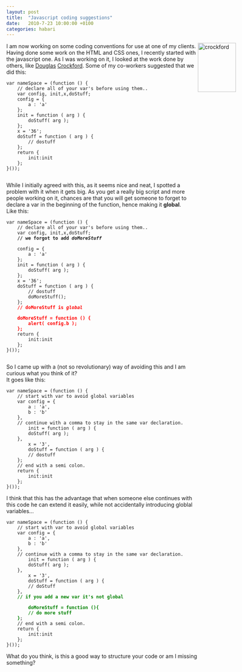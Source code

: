 ```yaml
---
layout: post
title:  "Javascript coding suggestions"
date:   2010-7-23 10:00:00 +0100
categories: habari
---
```

<p><img style="float: right; margin-right: -100px;" title="crockford.gif" src="http://wnas.nl/user/files/crockford_20100723081834.gif" border="0" alt="crockford" width="100" height="129" /> I am now working on some coding conventions for use at one of my clients. Having done some work on the HTML and CSS ones, I recently started with the javascript one. As I was working on it, I looked at the work done by others, like <a href="http://javascript.crockford.com/code.html">Douglas</a> <a href="http://developer.yahoo.com/yui/theater/video.php?v=crockonjs-3">Crockford</a>. Some of my co-workers suggested that we did this:</p>
<pre><code>var nameSpace = (function () {
    // declare all of your var's before using them..
	var config, init,x,doStuff;
    config = {
		a : 'a'
	};
	init = function ( arg ) {
		doStuff( arg );
	};
	x = '36';
	doStuff = function ( arg ) {
		// dostuff﻿
	};
	return {
		init:init
	};
}());</code></p></pre>
<p>While I initially agreed with this, as it seems nice and neat, I spotted a problem with it when it gets big. As you get a really big script and more people working on it, chances are that you will get someone to forget to declare a var in the beginning of the function, hence making it <strong>global</strong>.<br />Like this:</p>
<pre><code>var nameSpace = (function () {
	// declare all of your var's before using them..
	var config, init,x,doStuff;
	<strong>// we forgot to add <em>doMoreStuff</em></strong><br>
	config = {
		a : 'a'
	};
	init = function ( arg ) {
		doStuff( arg );
	};
	x = '36';
	doStuff = function ( arg ) {
		// dostuff
		doMoreStuff();
	};
	<strong style="color: red;">// doMoreStuff is <em>global</em><br>
	doMoreStuff = function () {
		alert( config.b );
	};</strong>
	return {
		init:init
	};
}());</code></p></pre>
<p>So I came up with a (not so revolutionary) way of avoiding this and I am curious what you think of it?<br />It goes like this:</p>
<pre><code>var nameSpace = (function () {
	// start with var to avoid global variables
	var config = {
		a : 'a',
		b : 'b'
	},
	// continue with a comma to stay in the same var declaration.
		init = function ( arg ) {
		doStuff( arg );
	},
		x = '3',
		doStuff = function ( arg ) {
		// dostuff﻿
	};
	// end with a semi colon.
	return {
		init:init
	};
}());</code></pre>
<p>I think that this has the advantage that when someone else continues with this code he can extend it easily, while not accidentally introducing globlal variables...</p>
<pre><code>var nameSpace = (function () {
	// start with var to avoid global variables
	var config = {
		a : 'a',
		b : 'b'
	},
	// continue with a comma to stay in the same var declaration.
		init = function ( arg ) {
		doStuff( arg );
	},
		x = '3',
		doStuff = function ( arg ) {
		// doStuff
	},
	<strong style="color: green;">// if you add a new var it's not global<br>
		doMoreStuff = function (){
		// do more stuff
	}</strong>;
	// end with a semi colon.
	return {
		init:init
	};
}());</code></pre>
<p>What do you think, is this a good way to structure your code or am I missing something?</p>